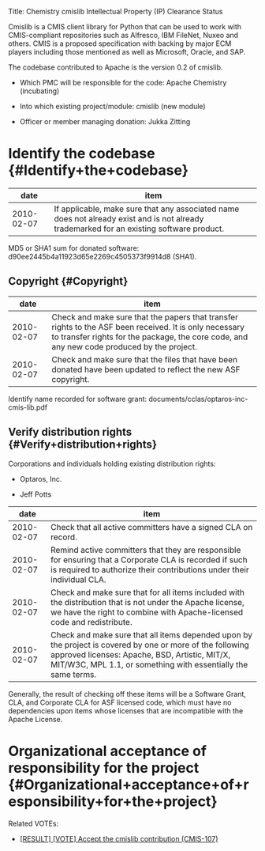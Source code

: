 Title: Chemistry cmislib Intellectual Property (IP) Clearance Status


Cmislib is a CMIS client library for Python that can be used to work with CMIS-compliant repositories such as Alfresco, IBM FileNet, Nuxeo and others. CMIS is a proposed specification with backing by major ECM players including those mentioned as well as Microsoft, Oracle, and SAP.


The codebase contributed to Apache is the version 0.2 of cmislib.



- Which PMC will be responsible for the code: Apache Chemistry (incubating)


- Into which existing project/module: cmislib (new module)


- Officer or member managing donation: Jukka Zitting

# Identify the codebase {#Identify+the+codebase}

| date | item |
|------|------|
| 2010-02-07 | If applicable, make sure that any associated name does not already exist and is not already trademarked for an existing software product. |

MD5 or SHA1 sum for donated software: d90ee2445b4a11923d65e2269c4505373f9914d8 (SHA1).


## Copyright {#Copyright}

| date | item |
|------|------|
| 2010-02-07 | Check and make sure that the papers that transfer rights to the ASF been received. It is only necessary to transfer rights for the package, the core code, and any new code produced by the project. |
| 2010-02-07 | Check and make sure that the files that have been donated have been updated to reflect the new ASF copyright. |

Identify name recorded for software grant: documents/cclas/optaros-inc-cmis-lib.pdf


## Verify distribution rights {#Verify+distribution+rights}

Corporations and individuals holding existing distribution rights:



- Optaros, Inc.

- Jeff Potts

| date | item |
|------|------|
| 2010-02-07 | Check that all active committers have a signed CLA on record. |
| 2010-02-07 | Remind active committers that they are responsible for ensuring that a Corporate CLA is recorded if such is required to authorize their contributions under their individual CLA. |
| 2010-02-07 | Check and make sure that for all items included with the distribution that is not under the Apache license, we have the right to combine with Apache-licensed code and redistribute. |
| 2010-02-07 | Check and make sure that all items depended upon by the project is covered by one or more of the following approved licenses: Apache, BSD, Artistic, MIT/X, MIT/W3C, MPL 1.1, or something with essentially the same terms. |

Generally, the result of checking off these items will be a Software Grant, CLA, and Corporate CLA for ASF licensed code, which must have no dependencies upon items whose licenses that are incompatible with the Apache License.


# Organizational acceptance of responsibility for the project {#Organizational+acceptance+of+responsibility+for+the+project}

Related VOTEs:



-  [[RESULT] [VOTE] Accept the cmislib contribution (CMIS-107)](http://mail-archives.apache.org/mod_mbox/incubator-chemistry-dev/201002.mbox/%3C510143ac1002070516pab25182i58b38576b603205f@mail.gmail.com%3E) 
